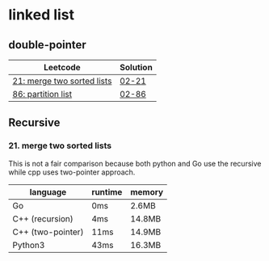 # linked list

## double-pointer

| Leetcode | Solution |
| -------- | -------- |
| [21: merge two sorted lists](https://leetcode.com/problems/merge-two-sorted-lists/) | [02-21](https://github.com/un01s/py-study/blob/main/basics/02-linkedlist/02-21.cpp) |
| [86: partition list](https://leetcode.com/problems/partition-list/) | [02-86](https://github.com/un01s/py-study/blob/main/basics/02-linkedlist/02-86.cpp) |

## Recursive

### 21. merge two sorted lists

This is not a fair comparison because both python and Go use the recursive while cpp uses two-pointer approach.

| language | runtime | memory |
| -------- | ------- | ------ |
| Go | 0ms | 2.6MB |
| C++ (recursion) | 4ms | 14.8MB |
| C++ (two-pointer) | 11ms | 14.9MB |
| Python3 | 43ms | 16.3MB |


